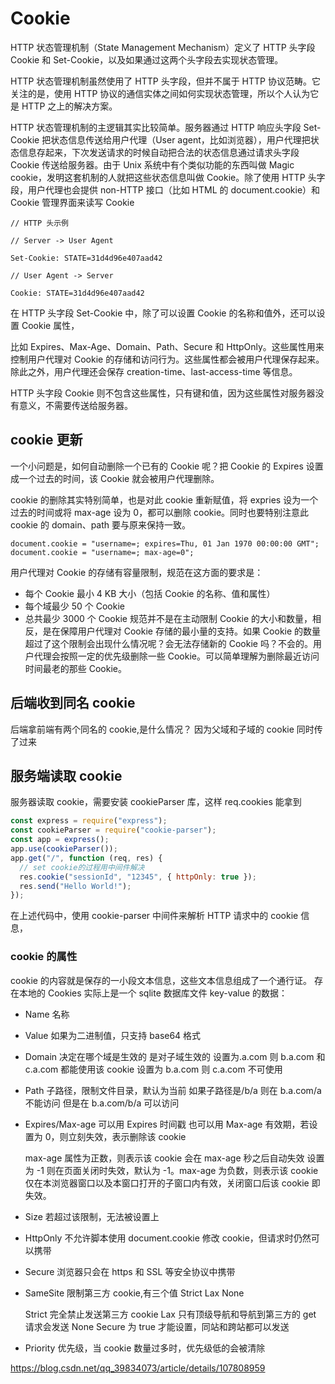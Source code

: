 # Cookie

HTTP 状态管理机制（State Management Mechanism）定义了 HTTP 头字段 Cookie 和 Set-Cookie，以及如果通过这两个头字段去实现状态管理。

HTTP 状态管理机制虽然使用了 HTTP 头字段，但并不属于 HTTP 协议范畴。它关注的是，使用 HTTP 协议的通信实体之间如何实现状态管理，所以个人认为它是 HTTP 之上的解决方案。

HTTP 状态管理机制的主逻辑其实比较简单。服务器通过 HTTP 响应头字段 Set-Cookie 把状态信息传送给用户代理（User agent，比如浏览器），用户代理把状态信息存起来，下次发送请求的时候自动把合法的状态信息通过请求头字段 Cookie 传送给服务器。由于 Unix 系统中有个类似功能的东西叫做 Magic cookie，发明这套机制的人就把这些状态信息叫做 Cookie。除了使用 HTTP 头字段，用户代理也会提供 non-HTTP 接口（比如 HTML 的 document.cookie）和 Cookie 管理界面来读写 Cookie

```
// HTTP 头示例

// Server -> User Agent

Set-Cookie: STATE=31d4d96e407aad42

// User Agent -> Server

Cookie: STATE=31d4d96e407aad42
```

在 HTTP 头字段 Set-Cookie 中，除了可以设置 Cookie 的名称和值外，还可以设置 Cookie 属性，

比如 Expires、Max-Age、Domain、Path、Secure 和 HttpOnly。这些属性用来控制用户代理对 Cookie 的存储和访问行为。这些属性都会被用户代理保存起来。除此之外，用户代理还会保存 creation-time、last-access-time 等信息。

HTTP 头字段 Cookie 则不包含这些属性，只有键和值，因为这些属性对服务器没有意义，不需要传送给服务器。

## cookie 更新

一个小问题是，如何自动删除一个已有的 Cookie 呢？把 Cookie 的 Expires 设置成一个过去的时间，该 Cookie 就会被用户代理删除。

cookie 的删除其实特别简单，也是对此 cookie 重新赋值，将 expries 设为一个过去的时间或将 max-age 设为 0，都可以删除 cookie。同时也要特别注意此 cookie 的 domain、path 要与原来保持一致。

```
document.cookie = "username=; expires=Thu, 01 Jan 1970 00:00:00 GMT";
document.cookie = "username=; max-age=0";
```

用户代理对 Cookie 的存储有容量限制，规范在这方面的要求是：

- 每个 Cookie 最小 4 KB 大小（包括 Cookie 的名称、值和属性）
- 每个域最少 50 个 Cookie
- 总共最少 3000 个 Cookie
  规范并不是在主动限制 Cookie 的大小和数量，相反，是在保障用户代理对 Cookie 存储的最小量的支持。如果 Cookie 的数量超过了这个限制会出现什么情况呢？会无法存储新的 Cookie 吗？不会的。用户代理会按照一定的优先级删除一些 Cookie。可以简单理解为删除最近访问时间最老的那些 Cookie。

## 后端收到同名 cookie

后端拿前端有两个同名的 cookie,是什么情况？
因为父域和子域的 cookie 同时传了过来

## 服务端读取 cookie

服务器读取 cookie，需要安装 cookieParser 库，这样 req.cookies 能拿到

```js
const express = require("express");
const cookieParser = require("cookie-parser");
const app = express();
app.use(cookieParser());
app.get("/", function (req, res) {
  // set cookie的过程用中间件解决
  res.cookie("sessionId", "12345", { httpOnly: true });
  res.send("Hello World!");
});
```

在上述代码中，使用 cookie-parser 中间件来解析 HTTP 请求中的 cookie 信息，

### cookie 的属性

cookie 的内容就是保存的一小段文本信息，这些文本信息组成了一个通行证。 存在本地的 Cookies 实际上是一个 sqlite 数据库文件 key-value 的数据：

- Name
  名称

- Value
  如果为二进制值，只支持 base64 格式

- Domain
  决定在哪个域是生效的
  是对子域生效的
  设置为.a.com 则 b.a.com 和 c.a.com 都能使用该 cookie
  设置为 b.a.com 则 c.a.com 不可使用

- Path
  子路径，限制文件目录，默认为当前
  如果子路径是/b/a
  则在 b.a.com/a 不能访问
  但是在 b.a.com/b/a 可以访问

- Expires/Max-age
  可以用 Expires 时间戳
  也可以用 Max-age 有效期，若设置为 0，则立刻失效，表示删除该 cookie

  max-age 属性为正数，则表示该 cookie 会在 max-age 秒之后自动失效
  设置为 -1 则在页面关闭时失效，默认为 -1。max-age 为负数，则表示该 cookie 仅在本浏览器窗口以及本窗口打开的子窗口内有效，关闭窗口后该 cookie 即失效。

- Size
  若超过该限制，无法被设置上

- HttpOnly
  不允许脚本使用 document.cookie 修改 cookie，但请求时仍然可以携带

- Secure
  浏览器只会在 https 和 SSL 等安全协议中携带

- SameSite
  限制第三方 cookie,有三个值 Strict Lax None

  Strict 完全禁止发送第三方 cookie
  Lax 只有顶级导航和导航到第三方的 get 请求会发送
  None Secure 为 true 才能设置，同站和跨站都可以发送

- Priority
  优先级，当 cookie 数量过多时，优先级低的会被清除

https://blog.csdn.net/qq_39834073/article/details/107808959
